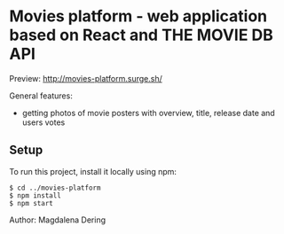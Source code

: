 # Movies platform - web application based on React and THE MOVIE DB API

Preview: http://movies-platform.surge.sh/

General features:
- getting photos of movie posters with overview, title, release date and users votes

## Setup
To run this project, install it locally using npm:

```
$ cd ../movies-platform
$ npm install
$ npm start
```

Author: Magdalena Dering

